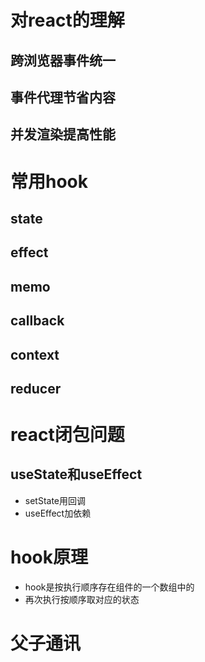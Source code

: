 # 对react的理解

## 跨浏览器事件统一
## 事件代理节省内容
## 并发渲染提高性能

# 常用hook

## state
## effect
## memo
## callback
## context
## reducer

# react闭包问题
## useState和useEffect
- setState用回调
- useEffect加依赖

# hook原理
- hook是按执行顺序存在组件的一个数组中的
- 再次执行按顺序取对应的状态

# 父子通讯